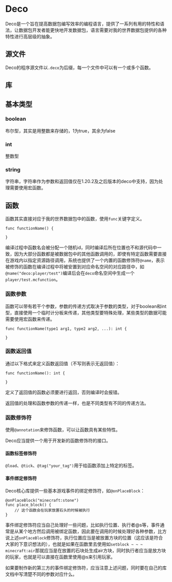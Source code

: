 # Deco

Deco是一个旨在提高数据包编写效率的编程语言，提供了一系列有用的特性和语法，让数据包开发者能更快地开发数据包，语言需要对我的世界数据包提供的各种特性进行高层级的抽象。

## 源文件

Deco的程序源文件以`.deco`为后缀，每一个文件中可以有一个或多个函数。

## 库


## 基本类型

### boolean

布尔型，其实是用整数来存储的，1为true，其余为false

### int

整数型

### string

字符串，字符串作为参数和返回值仅在1.20.2及之后版本的deco中支持，因为处理需要使用宏函数。

## 函数

函数其实直接对应于我的世界数据包中的函数，使用`func`关键字定义。

```
func functionName() {

}
```

编译过程中函数名会被分配一个随机id，同时编译后所在位置也不和源代码中一致，因为大部分函数都是被数据包中的其他函数调用的，即使有特定函数需要直接在游戏内以指定资源路径调用，系统也提供了一个内置的函数修饰符`@name`，表示被修饰的函数在编译过程中将被安置到对应命名空间的对应路径中，如`@name("deco:player/test")`编译后会在`deco`命名空间中生成一个`player/test.mcfunction`。

### 函数参数

函数可以带有若干个参数，参数的传递方式取决于参数的类型，对于boolean和int型，直接使用一个临时计分板来传递，其他类型要特殊处理，某些类型的数据可能需要使用宏函数来传递。

```
func functionName(type1 arg1, type2 arg2, ...): int {

}
```

### 函数返回值

通过以下格式来定义函数返回值（不写则表示无返回值）：

```
func functionName(): int {

}
```

定义了返回值的函数必须要进行返回，否则编译时会报错。

返回值的处理和函数参数的传递一样，也是不同类型有不同的传递方法。

### 函数修饰符

使用`@annotation`来修饰函数，可以让函数具有某些特性。

Deco应当提供一个用于开发新的函数修饰符的接口。

#### 函数标签修饰符

`@load`、`@tick`、`@tag("your_tag")`用于给函数添加上特定的标签。

#### 事件绑定修饰符

Deco核心库提供一些基本游戏事件的绑定修饰符，如`@onPlaceBlock`：

```
@onPlaceBlock("minecraft:stone")
func place_block() {
    // 这个函数会在玩家放置石头的时候被执行
}
```

事件绑定修饰符应当自己处理好一些问题，比如执行位置、执行者@s等，事件通常是从某个地方然后调用被绑定函数，因此要在调用的时候处理好各种参数，比方说上述`onPlaceBlock`修饰符，执行位置应当是被放置方块的位置（这应该是符合大家的下意识想法的），也就是如果在函数里去使用如`setblock ~ ~ ~ minecraft:air`那就应当是在放置的石块处生成air方块，同时执行者应当是放方块的玩家，也就是可以直接在函数里使用@s来引用玩家。

如果要制作新的第三方的事件绑定修饰符，应当注意上述问题，同时要在自己的库文档中写清楚不同的参数对应什么。